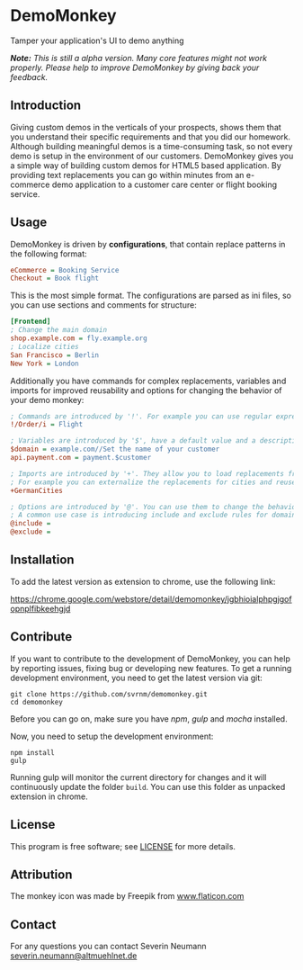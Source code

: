 # DemoMonkey
Tamper your application's UI to demo anything

***Note:*** *This is still a alpha version. Many core features might not work properly. Please help to improve DemoMonkey by giving back your feedback.*

## Introduction
Giving custom demos in the verticals of your prospects, shows them that you understand their specific requirements and that you did our homework. Although building meaningful demos is a time-consuming task, so not every demo is setup in the environment of our customers. DemoMonkey gives you a simple way of building custom demos for HTML5 based application. By providing text replacements you can go within minutes from an e-commerce demo application to a customer care center or flight booking service.

## Usage
DemoMonkey is driven by __configurations__, that contain replace patterns in the following format:

```ini
eCommerce = Booking Service
Checkout = Book flight
```

This is the most simple format. The configurations are parsed as ini files, so you can use sections and comments for structure:

```ini
[Frontend]
; Change the main domain
shop.example.com = fly.example.org
; Localize cities
San Francisco = Berlin
New York = London
```

Additionally you have commands for complex replacements, variables and imports for improved reusability and options for changing the behavior of your demo monkey:

```ini
; Commands are introduced by '!'. For example you can use regular expressions:
!/Order/i = Flight

; Variables are introduced by '$', have a default value and a description
$domain = example.com//Set the name of your customer
api.payment.com = payment.$customer

; Imports are introduced by '+'. They allow you to load replacements from other configurations.
; For example you can externalize the replacements for cities and reuse it over and over again.
+GermanCities

; Options are introduced by '@'. You can use them to change the behavior of tampermonkey.
; A common use case is introducing include and exclude rules for domains:
@include =
@exclude =
```

## Installation
To add the latest version as extension to chrome, use the following link:

https://chrome.google.com/webstore/detail/demomonkey/jgbhioialphpgjgofopnplfibkeehgjd

## Contribute
If you want to contribute to the development of DemoMonkey, you can help by reporting issues, fixing bug or developing new features. To get a running development environment, you need to get the latest version via git:

```shell
git clone https://github.com/svrnm/demomonkey.git
cd demomonkey
```

Before you can go on, make sure you have *npm*, *gulp* and *mocha* installed.

Now, you need to setup the development environment:

```shell
npm install
gulp
```

Running gulp will monitor the current directory for changes and it will continuously update the folder `build`. You can use this folder as unpacked extension in chrome.

## License
This program is free software; see [LICENSE](./LICENSE) for more details.

## Attribution
The monkey icon was made by Freepik from www.flaticon.com

## Contact ###
For any questions you can contact Severin Neumann <severin.neumann@altmuehlnet.de>
